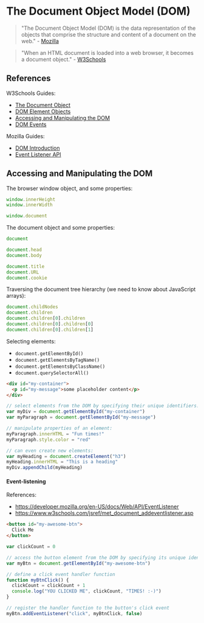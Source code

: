 # The Document Object Model (DOM)

> "The Document Object Model (DOM) is the data representation of the objects that comprise the structure and content of a document on the web." - [Mozilla](https://developer.mozilla.org/en-US/docs/Web/API/Document_Object_Model/Introduction)

> "When an HTML document is loaded into a web browser, it becomes a document object." - [W3Schools](https://www.w3schools.com/js/js_htmldom_document.asp)

## References

W3Schools Guides:

  + [The Document Object](https://www.w3schools.com/jsref/dom_obj_document.asp)
  + [DOM Element Objects](https://www.w3schools.com/jsref/dom_obj_all.asp)
  + [Accessing and Manipulating the DOM](https://www.w3schools.com/js/js_htmldom_document.asp)
  + [DOM Events](https://www.w3schools.com/js/js_htmldom_events.asp)

Mozilla Guides:

  + [DOM Introduction](https://developer.mozilla.org/en-US/docs/Web/API/Document_Object_Model/Introduction)
  + [Event Listener API](https://developer.mozilla.org/en-US/docs/Web/API/EventListener)

## Accessing and Manipulating the DOM

The browser window object, and some properties:

```js
window.innerHeight
window.innerWidth

window.document
```

The document object and some properties:

```js
document

document.head
document.body

document.title
document.URL
document.cookie
```

Traversing the document tree hierarchy (we need to know about JavaScript arrays):

```` js
document.childNodes
document.children
document.children[0].children
document.children[0].children[0]
document.children[0].children[1]
````

Selecting elements:

  + `document.getElementById()`
  + `document.getElementsByTagName()`
  + `document.getElementsByClassName()`
  + `document.querySelectorAll()`

```html
<div id="my-container">
  <p id="my-message">some placeholder content</p>
</div>
```

```js
// select elements from the DOM by specifying their unique identifiers:
var myDiv = document.getElementById("my-container")
var myParagraph = document.getElementById("my-message")

// manipulate properties of an element:
myParagraph.innerHTML = "Fun times!"
myParagraph.style.color = "red"

// can even create new elements:
var myHeading = document.createElement("h3")
myHeading.innerHTML = "This is a heading"
myDiv.appendChild(myHeading)
```

#### Event-listening

References:

  + https://developer.mozilla.org/en-US/docs/Web/API/EventListener
  + https://www.w3schools.com/jsref/met_document_addeventlistener.asp

```html
<button id="my-awesome-btn">
  Click Me
</button>
```

```js
var clickCount = 0

// access the button element from the DOM by specifying its unique identifier
var myBtn = document.getElementById("my-awesome-btn")

// define a click event handler function
function myBtnClick() {
  clickCount = clickCount + 1
  console.log("YOU CLICKED ME", clickCount, "TIMES! :-)")
}

// register the handler function to the button's click event
myBtn.addEventListener("click", myBtnClick, false)
```
